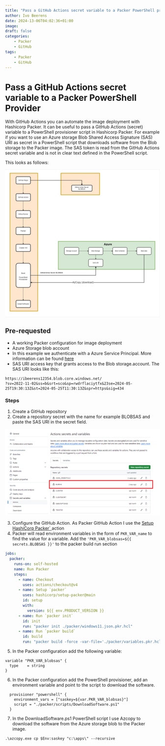 ```yaml
---
title: "Pass a GitHub Actions secret variable to a Packer PowerShell provider"
author: Ivo Beerens
date: 2024-13-06T04:02:36+01:00
image: 
draft: false
categories:
    - Packer
    - GitHub
tags:
    - Packer
    - GitHub
---
```


# Pass a GitHub Actions secret variable to a Packer PowerShell Provider

With GitHub Actions you can automate the image deployment with Hashicorp Packer.
It can be useful to pass a GitHub Actions (secret) variable to a PowerShell provisioner script in Hashicorp Packer. For example if you want to use an Azure storage Blob Shared Access Signature (SAS) URI as secret in a PowerShell script that downloads software from the Blob storage to the Packer image. The SAS token is read from the GitHub Actions secret variable and is not in clear text defined in the PowerShell script.

This looks as follows:

![GitHub Actions Secrets](images/github.jpg)

## Pre-requested
- A working Packer configuration for image deployment
- Azure Storage blob account
- In this example we authenticate with a Azure Service Principal. More information can be found [here](https://developer.hashicorp.com/packer/integrations/hashicorp/azure)
- SAS URI access key that grants access to the Blob storage.account. The SAS URI looks like this:
```
https://ibeerens12354.blob.core.windows.net/
?sv=2022-11-02&ss=b&srt=sco&sp=rwdrflaciytfx&23se=2024-05-25T19:30:13Z&st=2024-05-25T11:30:13Z&spr=https&sig=434
```

### Steps
1. Create a GitHub repository
2. Create a repository secret with the name for example BLOBSAS and paste the SAS URI in the secret field. 

![GitHub Actions Secrets](images/1.png)

3. Configure the GitHub Action. As Packer GitHub Action I use the [Setup HashiCorp Packer`
](https://github.com/marketplace/actions/setup-hashicorp-packer) action
4. Packer will read environment variables in the form of `PKR_VAR_name` to find the value for a variable. Add the `'PKR_VAR_blobsas=${{ secrets.BLOBSAS }}'` to the packer build run section

```yaml
jobs:
  packer:
    runs-on: self-hosted
    name: Run Packer
    steps:
      - name: Checkout
        uses: actions/checkout@v4
      - name: Setup `packer`
        uses: hashicorp/setup-packer@main
        id: setup
        with:
          version: ${{ env.PRODUCT_VERSION }}
      - name: Run `packer init`
        id: init
        run: "packer init ./packer/windows11.json.pkr.hcl"
      - name: Run `packer build`
        id: build
        run: "packer build -force -var-file='./packer/variables.pkr.hcl' -var 'client_id=${{ secrets.CLIENTID }}' -var 'client_secret= ${{ secrets.CLIENTSECRET }}' -var 'subscription_id=${{ secrets.SUBSCRIPTIONID }}' -var 'tenant_id=${{ secrets.TENANTID }}' -var 'PKR_VAR_blobsas=${{ secrets.BLOBSAS }}' './packer/windows11.json.pkr.hcl'"
```

5. In the Packer configuration add the following variable:

```hcl
variable "PKR_VAR_blobsas" {
  type    = string
}
```

6. In the Packer configuration add the PowerShell provisioner, add an environment variable and point to the script to download the software.

```hcl
  provisioner "powershell" {
    environment_vars = ["saskey=${var.PKR_VAR_blobsas}"]
    script = "./packer/scripts/DownloadSoftware.ps1"
  }
```

7. In the DownloadSoftware.ps1 PowerShell script I use Azcopy to download the software from the Azure storage blob to the Packer image. 

```
.\azcopy.exe cp $Env:saskey "c:\apps\" --recursive
```
